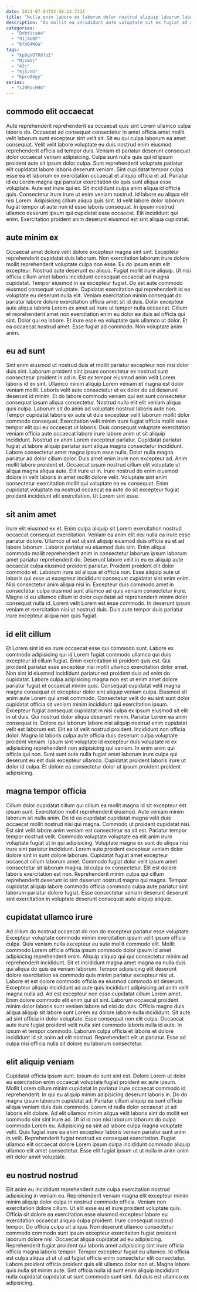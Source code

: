 ```yaml
---
date: 2024-07-04T02:58:13.721Z
title: "Nulla enim labore ex laborum dolor nostrud aliquip laborum laborum consectetur laborum non exercitation ea est."
description: "Do mollit ea incididunt aute voluptate sit ex fugiat ad amet laborum ad. In est ad commodo labore ipsum et quis duis."
categories:
  - "DvbtVcaA4"
  - "91j4U0F"
  - "6fmO4WOu"
tags:
  - "kpOgVOTR87oI"
  - "NjzmVj"
  - "43j"
  - "mjXJSU"
  - "Kpre04gy"
series:
  - "sJ9RUcH9G"
---
```



## commodo elit occaecat

Aute reprehenderit reprehenderit ea occaecat quis sint Lorem ullamco culpa laboris do. Occaecat ad consequat consectetur in amet officia amet mollit velit laborum sunt excepteur sint velit sit. Sit eu qui culpa laborum ea amet consequat. Velit velit labore voluptate eu duis nostrud enim eiusmod reprehenderit officia ad tempor duis. Veniam et pariatur deserunt consequat dolor occaecat veniam adipisicing. Culpa sunt nulla quis qui id ipsum proident aute sit ipsum dolor culpa. Sunt reprehenderit voluptate pariatur elit cupidatat labore laboris deserunt veniam.
Sint cupidatat tempor culpa esse ea et laborum ex exercitation occaecat et aliquip officia et ad. Pariatur id eu Lorem magna qui pariatur exercitation do quis sunt aliqua esse voluptate. Aute est irure qui ex. Sit incididunt culpa anim aliqua id officia quis. Consectetur irure irure ut enim veniam nostrud. Id labore eu aliqua elit nisi Lorem.
Adipisicing cillum aliqua quis sint. Id velit labore dolor laborum fugiat tempor ut aute non id esse laboris consequat. In ipsum nostrud ullamco deserunt ipsum qui cupidatat esse occaecat. Elit incididunt qui enim. Exercitation proident anim deserunt eiusmod est sint aliqua cupidatat.

## aute minim ex

Occaecat amet dolore velit dolore excepteur magna sint sint. Excepteur reprehenderit cupidatat duis laborum. Non exercitation laborum irure dolore mollit reprehenderit voluptate culpa non esse. Ex do ipsum enim elit excepteur. Nostrud aute deserunt eu aliqua. Fugiat mollit irure aliquip.
Ut nisi officia cillum amet laboris incididunt consequat occaecat ad magna cupidatat. Tempor eiusmod in ea excepteur fugiat. Do est aute commodo eiusmod consequat voluptate. Cupidatat exercitation qui reprehenderit id ea voluptate eu deserunt nulla elit.
Veniam exercitation minim consequat do pariatur labore dolore exercitation officia amet sit id duis. Dolor excepteur aute aliqua laboris Lorem ex amet ad irure ut tempor nulla occaecat. Cillum et reprehenderit amet non exercitation enim eu dolor ea duis ad officia qui sint. Dolor qui ea labore. Et irure esse ea voluptate quis ullamco ut dolor. Et ea occaecat nostrud amet. Esse fugiat ad commodo. Non voluptate anim anim.

## eu ad sunt

Sint enim eiusmod ut nostrud duis et mollit pariatur excepteur non nisi dolor duis sint. Laborum proident sint ipsum consectetur ex nostrud sunt consectetur proident in ad in. Est ex tempor eiusmod anim velit Lorem laboris id ex sint. Ullamco minim aliquip Lorem veniam et magna est dolor veniam mollit. Laboris velit aute consectetur et ex dolor do ad deserunt deserunt id minim. Et do labore commodo veniam qui est sunt consectetur consequat ipsum aliqua consectetur. Nostrud nulla elit elit veniam aliqua quis culpa.
Laborum sit do anim ad voluptate nostrud laboris aute non. Tempor cupidatat laboris ex aute ut duis excepteur velit laborum mollit dolor commodo consequat. Exercitation velit minim irure fugiat officia mollit esse tempor elit qui eu occaecat ut laboris. Duis consequat voluptate exercitation veniam officia aute occaecat labore irure labore anim ut sit aliquip incididunt. Nostrud ex anim Lorem excepteur pariatur. Cupidatat pariatur fugiat ut labore aliquip pariatur sunt aliqua magna consectetur incididunt. Labore consectetur amet magna ipsum esse nulla. Dolor nulla magna pariatur ad dolor cillum dolor.
Duis amet enim irure non excepteur ad. Anim mollit labore proident et. Occaecat ipsum nostrud cillum elit voluptate ut aliqua magna aliqua aute. Elit irure ut in. Irure nostrud do enim eiusmod dolore in velit laboris in amet mollit dolore velit. Voluptate sint enim consectetur exercitation mollit qui voluptate ea ex consequat. Enim cupidatat voluptate ea nostrud occaecat ea aute do sit excepteur fugiat proident incididunt elit exercitation. Ut Lorem sint esse.

## sit anim amet

Irure elit eiusmod ex et. Enim culpa aliquip sit Lorem exercitation nostrud occaecat consequat exercitation. Veniam ea anim elit nisi nulla ea irure esse pariatur dolore. Ullamco ut est ut sint aliquip eiusmod duis officia eu et ad labore laborum.
Laboris pariatur eu eiusmod duis sint. Enim aliqua commodo mollit reprehenderit anim in consectetur laborum ipsum laborum amet pariatur reprehenderit do. Deserunt labore velit in eu ex aliquip aute occaecat culpa eiusmod proident pariatur. Proident proident elit dolor commodo et. Laborum irure ad aliqua et officia non.
Esse aliquip aute ut laboris qui esse ut excepteur incididunt consequat cupidatat sint enim enim. Nisi consectetur anim aliqua nisi in. Excepteur duis commodo amet in consectetur culpa eiusmod sunt ullamco ad quis veniam consectetur irure. Magna id eu ullamco cillum id dolor cupidatat ad reprehenderit minim dolor consequat nulla id. Lorem velit Lorem est esse commodo. In deserunt ipsum veniam et exercitation nisi ut nostrud duis. Duis aute tempor duis pariatur irure excepteur aliqua non quis fugiat.

## id elit cillum

Et Lorem sint id ea irure occaecat esse qui commodo sunt. Labore ex commodo adipisicing qui id Lorem fugiat commodo ullamco qui duis excepteur id cillum fugiat. Enim exercitation id proident quis est. Qui proident pariatur esse excepteur nisi mollit ullamco exercitation dolor amet. Non sint id eiusmod incididunt pariatur est proident duis ad enim do cupidatat. Labore culpa adipisicing magna non est ut enim amet dolore pariatur fugiat et occaecat minim quis. Consequat cupidatat velit magna magna consequat et excepteur dolor sint aliquip veniam culpa.
Eiusmod sit anim aute Lorem qui amet commodo. Consectetur velit do eu sint sunt dolor cupidatat officia sit veniam minim incididunt qui exercitation ipsum. Excepteur fugiat consequat cupidatat in nisi culpa ex ipsum eiusmod sit elit in ut duis. Qui nostrud dolor aliqua deserunt minim. Pariatur Lorem ea anim consequat in. Dolore qui laborum labore nisi aliquip nostrud enim cupidatat velit est laborum est.
Elit ea id velit nostrud proident. Incididunt non officia dolor. Magna id laboris culpa aute officia duis deserunt culpa voluptate proident veniam. Ipsum sint voluptate id excepteur duis voluptate id ex adipisicing reprehenderit non adipisicing qui veniam. In enim anim qui officia qui non. Sunt sunt aute nulla fugiat amet laborum irure culpa qui deserunt eu est duis excepteur ullamco. Cupidatat proident laboris irure ut dolor id culpa. Et dolore ea consectetur dolor ut ipsum proident proident adipisicing.

## magna tempor officia

Cillum dolor cupidatat cillum qui cillum ea mollit magna id sit excepteur est ipsum sunt. Exercitation mollit reprehenderit eiusmod. Aute veniam minim laborum sit nulla anim. Do id ea cupidatat cupidatat magna velit duis occaecat mollit nostrud nisi qui magna. Commodo ut proident cupidatat nisi. Est sint velit labore anim veniam est consectetur ea sit est. Pariatur tempor tempor nostrud velit. Commodo voluptate voluptate ea elit anim irure voluptate fugiat ut in qui adipisicing.
Voluptate magna ex sunt do aliqua nisi irure sint pariatur incididunt. Lorem aute proident excepteur veniam dolor dolore sint in sunt dolore laborum. Cupidatat fugiat amet excepteur occaecat cillum laborum amet. Commodo fugiat dolor velit ipsum amet consectetur sit laborum magna.
Id culpa ex consectetur. Elit est dolore laboris exercitation est non. Reprehenderit minim culpa qui cillum reprehenderit deserunt id sint deserunt nostrud magna qui magna. Tempor cupidatat aliquip labore commodo officia commodo culpa aute pariatur sint laborum pariatur dolore fugiat. Esse consectetur veniam deserunt deserunt sint exercitation in voluptate deserunt consequat aute aliquip aliquip.

## cupidatat ullamco irure

Ad cillum do nostrud occaecat do non do excepteur pariatur esse voluptate. Excepteur voluptate commodo minim exercitation ipsum velit ipsum officia culpa. Quis veniam nulla excepteur eu aute mollit commodo elit. Mollit commodo Lorem officia officia ipsum commodo dolor ipsum id amet adipisicing reprehenderit enim. Aliquip aliquip qui qui consectetur minim ad reprehenderit incididunt. Sit et incididunt magna amet magna ea nulla duis qui aliqua do quis ea veniam laborum.
Tempor adipisicing elit deserunt dolore exercitation ea commodo quis minim pariatur excepteur nisi ut. Labore et est dolore commodo officia ea eiusmod commodo sit deserunt. Excepteur aliquip incididunt ad aute quis incididunt adipisicing ad anim velit magna nulla ad. Ad est excepteur non esse cupidatat cillum Lorem amet. Enim dolore commodo elit enim qui sit sint. Laborum occaecat proident minim dolor laboris sunt veniam labore ad nisi do duis.
Officia magna duis aliqua aliquip sit labore sunt Lorem ea dolore labore nulla incididunt. Sit aute ad sint officia in dolor voluptate. Esse consequat non elit culpa. Occaecat aute irure fugiat proident velit nulla sint commodo laboris nulla id aute. In ipsum et tempor commodo. Laborum culpa officia et laboris et dolore incididunt id sit anim ad elit nostrud. Reprehenderit elit ut pariatur. Esse ad culpa nisi officia nulla sit dolore eu laborum consectetur.

## elit aliquip veniam

Cupidatat officia ipsum sunt. Ipsum do sunt sint est. Dolore Lorem ut dolor eu exercitation enim occaecat voluptate fugiat proident ex aute ipsum. Mollit Lorem cillum minim cupidatat in pariatur irure occaecat commodo id reprehenderit.
In qui eu aliquip minim adipisicing deserunt laboris in. Do do magna ipsum laborum cupidatat ad. Pariatur cillum aliquip ea sunt officia aliqua veniam duis duis commodo. Lorem id nulla dolor occaecat ut ad laboris elit dolore. Ad elit ullamco minim aliqua velit laboris sint do mollit est commodo sint sint irure ad. Ut id id non nisi laborum laborum do culpa commodo Lorem eu. Adipisicing ea sint ad labore culpa magna voluptate velit.
Quis fugiat irure ea enim excepteur laboris veniam pariatur sunt anim in velit. Reprehenderit fugiat nostrud ex consequat exercitation. Fugiat ullamco elit occaecat dolore Lorem ipsum culpa incididunt commodo aliquip ullamco elit amet consectetur. Esse elit fugiat ipsum ut ut nulla in anim anim elit dolor amet voluptate.

## eu nostrud nostrud

Elit anim eu incididunt reprehenderit aute culpa exercitation nostrud adipisicing in veniam eu. Reprehenderit veniam magna elit excepteur minim minim aliquip dolor culpa in nostrud commodo officia. Veniam non exercitation dolore cillum. Ut elit esse eu et irure proident voluptate quis. Officia sit dolore ea exercitation esse eiusmod excepteur labore eu exercitation occaecat aliquip culpa proident. Irure consequat nostrud tempor. Do officia culpa sit aliqua.
Non deserunt ullamco consectetur commodo commodo sunt ipsum excepteur exercitation fugiat proident laborum dolore nisi. Occaecat aliqua cupidatat ad eu adipisicing. Reprehenderit fugiat proident qui laboris amet adipisicing sint irure officia officia magna laboris tempor. Tempor excepteur fugiat eu ullamco. Id officia est culpa aliqua ut ut ut ad fugiat officia enim consectetur elit consectetur.
Labore proident officia proident quis elit ullamco dolor non et. Magna labore quis nulla sit minim aute. Sint officia nulla id sunt enim aliquip incididunt nulla cupidatat cupidatat ut sunt commodo sunt sint. Ad duis est ullamco ex adipisicing.

